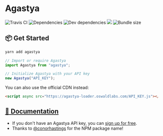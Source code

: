 # Agastya

![Travis CI](https://travis-ci.org/OswaldLabsOpenSource/agastya.svg?branch=master)
![Dependencies](https://img.shields.io/david/OswaldLabsOpenSource/agastya.svg)
![Dev dependencies](https://img.shields.io/david/dev/OswaldLabsOpenSource/agastya.svg)
![](https://img.shields.io/snyk/vulnerabilities/github/OswaldLabsOpenSource/agastya.svg)
![Bundle size](https://img.shields.io/bundlephobia/minzip/agastya.svg)

## 📦 Get Started

```bash
yarn add agastya
```

```js
// Import or require Agastya
import Agastya from "agastya";

// Initialize Agastya with your API key
new Agastya("API_KEY");
```

You can also use the official CDN instead:

```html
<script async src="https://agastya-loader.oswaldlabs.com/API_KEY.js"></script>
```

## [🚀 Documentation](https://help.oswaldlabs.com/developers/?utm_source=github&utm_medium=repository&utm_campaign=agastya&utm_term=documentation)

- If you don't have an Agastya API key, you can [sign up for free](https://oswaldlabs.com/agastya?utm_source=github&utm_medium=repository&utm_campaign=agastya&utm_term=documentation-sign-up).
- Thanks to [@conorhastings](https://github.com/conorhastings) for the NPM package name!
